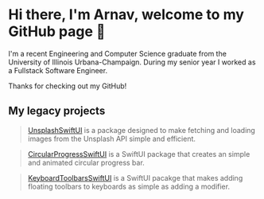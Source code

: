 # Hi there, I'm Arnav, welcome to my GitHub page 👋

I'm a recent Engineering and Computer Science graduate from the University of Illinois Urbana-Champaign. During my senior year I worked as a Fullstack Software Engineer. 

Thanks for checking out my GitHub!

## My legacy projects <br/>

> [UnsplashSwiftUI](https://github.com/ArnavMotwani/UnsplashSwiftUI) is a package designed to make fetching and loading images from the Unsplash API simple and efficient.

> [CircularProgressSwiftUI](https://github.com/ArnavMotwani/CircularProgressSwiftUI) is a SwiftUI package that creates an simple and animated circular progress bar.

> [KeyboardToolbarsSwiftUI](https://github.com/ArnavMotwani/KeyboardToolbarsSwiftUI) is a SwiftUI pacakge that makes adding floating toolbars to keyboards as simple as adding a modifier.
